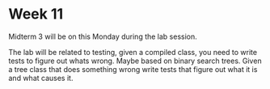 # Week 11

Midterm 3 will be on this Monday during the lab session. 

The lab will be related to testing, given a compiled class, you need to write tests to figure out whats wrong. Maybe based on binary search trees. Given a tree class that does something wrong write tests that figure out what it is and what causes it. 
